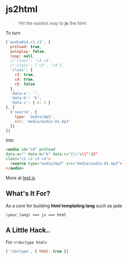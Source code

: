 # js2html

> Yet the easiest way to **js** the html

To turn

```js
['audio#id.c1.c2', {
  preload: true,
  autoplay: false,
  loop: null,
  //'class': 'c3 c4',
  //'class': ['c3', 'c4'],
  'class': {
    c3: true,
    c4: true,
    c5: false
  },
  'data-a': '',
  'data-b': 'b',
  'data-c': { c: 1 }
}, [
  ['source', {
    type: 'audio/mp3',
    src: 'media/audio-01.mp3'
  }]
]]
```

Into

```html
<audio id="id" preload
data-a="" data-b="b" data-c="{\\"c\\":1}"
class="c1 c2 c3 c4">
  <source type="audio/mp3" src="media/audio-01.mp3">
</audio>
```

More at [test.js](test.js)

## What's It For?

As a core for building **html templating lang** such as jade

```
(your_lang) <=> js <=> html
```

## A Little Hack..

For `<!doctype html>`

```js
['!doctype', { html: true }]
```
